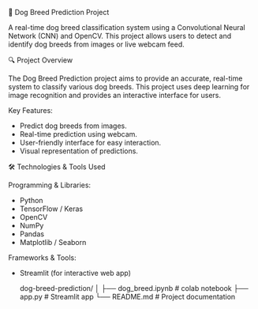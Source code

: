 🐶 Dog Breed Prediction Project

A real-time dog breed classification system using a Convolutional Neural Network (CNN) and OpenCV. This project allows users to detect and identify dog breeds from images or live webcam feed.

🔍 Project Overview

The Dog Breed Prediction project aims to provide an accurate, real-time system to classify various dog breeds. This project uses deep learning for image recognition and provides an interactive interface for users.

Key Features:

* Predict dog breeds from images.
* Real-time prediction using webcam.
* User-friendly interface for easy interaction.
* Visual representation of predictions.

🛠️ Technologies & Tools Used

Programming & Libraries:
* Python
* TensorFlow / Keras
* OpenCV
* NumPy
* Pandas
* Matplotlib / Seaborn

Frameworks & Tools:
* Streamlit (for interactive web app)

  dog-breed-prediction/
│
├── dog_breed.ipynb     # colab notebook
├── app.py              # Streamlit app
└── README.md           # Project documentation

